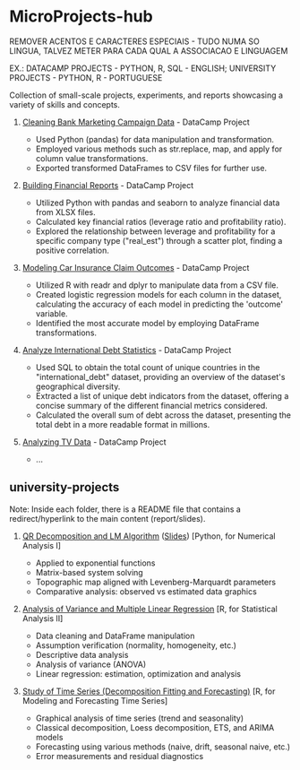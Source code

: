 # MicroProjects-hub

REMOVER ACENTOS E CARACTERES ESPECIAIS - TUDO NUMA SO LINGUA, TALVEZ METER PARA CADA QUAL A ASSOCIACAO E LINGUAGEM

EX.: DATACAMP PROJECTS - PYTHON, R, SQL - ENGLISH; UNIVERSITY PROJECTS - PYTHON, R - PORTUGUESE

Collection of small-scale projects, experiments, and reports showcasing a variety of skills and concepts.

1) [Cleaning Bank Marketing Campaign Data](https://hugoverissimo21.github.io/MicroProjects-hub/Cleaning%20Bank%20Marketing%20Campaign%20Data/notebook.html) - DataCamp Project
  
    -   Used Python (pandas) for data manipulation and transformation.
    -   Employed various methods such as str.replace, map, and apply for column value transformations.
    -   Exported transformed DataFrames to CSV files for further use.

2) [Building Financial Reports](https://hugoverissimo21.github.io/MicroProjects-hub/Building%20Financial%20Reports/notebook.html) - DataCamp Project
  
    -   Utilized Python with pandas and seaborn to analyze financial data from XLSX files.
    -   Calculated key financial ratios (leverage ratio and profitability ratio).
    -   Explored the relationship between leverage and profitability for a specific company type ("real_est") through a scatter plot, finding a positive correlation.

3) [Modeling Car Insurance Claim Outcomes](https://hugoverissimo21.github.io/MicroProjects-hub/Modeling%20Car%20Insurance%20Claim%20Outcomes/notebook.html) - DataCamp Project
  
    -   Utilized R with readr and dplyr to manipulate data from a CSV file.
    -   Created logistic regression models for each column in the dataset, calculating the accuracy of each model in predicting the 'outcome' variable.
    -   Identified the most accurate model by employing DataFrame transformations.

4) [Analyze International Debt Statistics](https://hugoverissimo21.github.io/MicroProjects-hub/Analyze%20International%20Debt%20Statistics/notebook.html) - DataCamp Project

    -   Used SQL to obtain the total count of unique countries in the "international_debt" dataset, providing an overview of the dataset's geographical diversity.
    -   Extracted a list of unique debt indicators from the dataset, offering a concise summary of the different financial metrics considered.
    -   Calculated the overall sum of debt across the dataset, presenting the total debt in a more readable format in millions.

5) [Analyzing TV Data](https://github.com/Hugoverissimo21/MicroProjects-hub/tree/main/Analyzing%20TV%20Data) - DataCamp Project

    -   ...

## university-projects

Note: Inside each folder, there is a README file that contains a redirect/hyperlink to the main content (report/slides).

1) [QR Decomposition and LM Algorithm](https://hugoverissimo21.github.io/MicroProjects-hub/QR%20Decomposition%20and%20LM%20Algorithm/ani_trabalho.pdf) ([Slides](https://hugoverissimo21.github.io/MicroProjects-hub/QR%20Decomposition%20and%20LM%20Algorithm/ani_quarto.html#/title-slide)) [Python, for Numerical Analysis I]

    -   Applied to exponential functions
    -   Matrix-based system solving
    -   Topographic map aligned with Levenberg-Marquardt parameters
    -   Comparative analysis: observed vs estimated data graphics

2) [Analysis of Variance and Multiple Linear Regression](https://hugoverissimo21.github.io/MicroProjects-hub/Analysis%20of%20Variance%20and%20Multiple%20Linear%20Regression/AEII_main.pdf) [R, for Statistical Analysis II]

    - Data cleaning and DataFrame manipulation
    - Assumption verification (normality, homogeneity, etc.)
    - Descriptive data analysis
    - Analysis of variance (ANOVA)
    - Linear regression: estimation, optimization and analysis

3) [Study of Time Series (Decomposition Fitting and Forecasting)](https://hugoverissimo21.github.io/MicroProjects-hub/Study%20of%20Time%20Series%20(Decomposition%20Fitting%20and%20Forecasting)/Tarefas.pdf) [R, for Modeling and Forecasting Time Series]

    - Graphical analysis of time series (trend and seasonality)
    - Classical decomposition, Loess decomposition, ETS, and ARIMA models
    - Forecasting using various methods (naive, drift, seasonal naive, etc.)
    - Error measurements and residual diagnostics